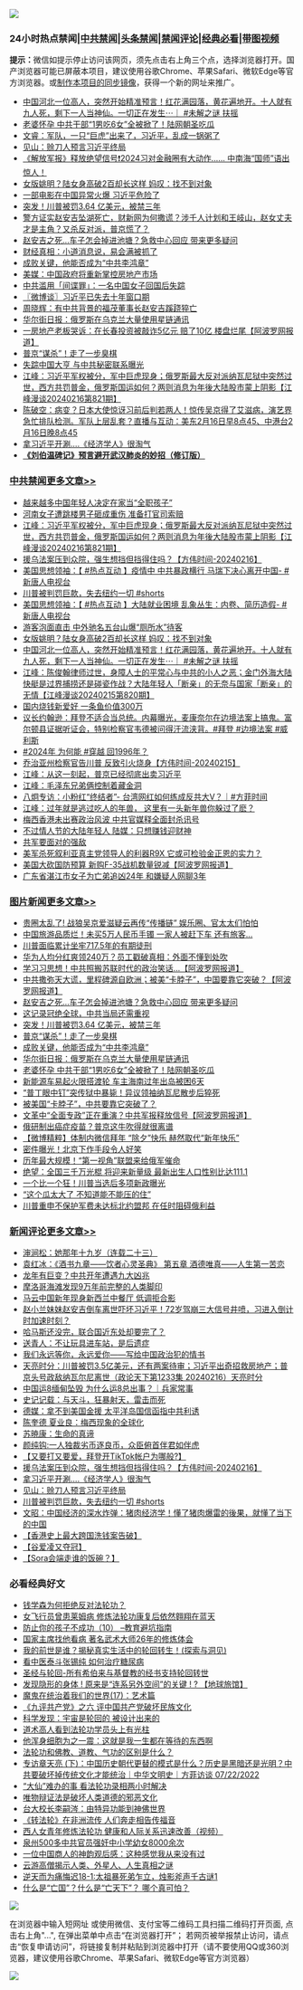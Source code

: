 ![](https://raw.githubusercontent.com/jsvpn/jsproxy/dev/64photo/fqnews-qr.jpg)

<div id="tt">
<h3>24小时热点禁闻|<a href="#%E4%B8%AD%E5%85%B1%E7%A6%81%E9%97%BB%E6%9B%B4%E5%A4%9A%E6%96%87%E7%AB%A0">中共禁闻</a>|<a href="#%E5%9B%BE%E7%89%87%E6%96%B0%E9%97%BB%E6%9B%B4%E5%A4%9A%E6%96%87%E7%AB%A0">头条禁闻</a>|<a href="#%E6%96%B0%E9%97%BB%E8%AF%84%E8%AE%BA%E6%9B%B4%E5%A4%9A%E6%96%87%E7%AB%A0">禁闻评论|<a href="#%E5%BF%85%E7%9C%8B%E7%BB%8F%E5%85%B8%E5%A5%BD%E6%96%87">经典必看</a>|<a href="https://fanb1.xyz/3" target="_blank">带图视频</a></h3>
<div><b>提示：</b>微信如提示停止访问该网页，须先点击右上角三个点，选择浏览器打开。国产浏览器可能已屏蔽本项目，建议使用谷歌Chrome、苹果Safari、微软Edge等官方浏览器。或<a href="%E5%88%B6%E4%BD%9Cgit%E7%A6%81%E9%97%BB%E9%95%9C%E5%83%8F.md">制作本项目的同步镜像</a>，获得一个新的网址来推广。</div>
<ul>

<li><a href="/comments/20240216/2001845.md">中国河北一位高人，突然开始精准预言！红花满园落，黄花遍地开。十人就有九人死，剩下一人当神仙。一切正在发生⋯｜ #未解之谜 扶摇</a></li>
<li><a href="/topimagenews/20240216/2001903.md">老婆怀孕 中共干部“1男吃6女”全被掀了！陆网朝圣吃瓜</a></li>
<li><a href="/sohnews/20240216/2001828.md">文睿：军队，一只“巨虎”出来了，习近平，乱成一锅粥了</a></li>
<li><a href="/comments/20240217/2001972.md">见山：赊刀人预言习近平终局</a></li>
<li><a href="/sohnews/20240216/2001854.md">《解放军报》释放绝望信号❗️2024习对金融圈有大动作…… 中南海“国师”语出惊人！</a></li>
<li><a href="/cbnews/20240216/2001904.md">女版姚明？陆女身高破2百却长这样 妈叹：找不到对象</a></li>
<li><a href="/baitai/20240217/2002020.md">一部电影在中国异常火爆 习近平危险了</a></li>
<li><a href="/topimagenews/20240217/2002057.md">突发！川普被罚3.64 亿美元，被禁三年</a></li>
<li><a href="/sohnews/20240217/2002011.md">警方证实赵安吉坠湖死亡，财新网为何撒谎？涉千人计划和王岐山，赵女丈夫才是主角？又杀反对派，普京慌了？</a></li>
<li><a href="/topimagenews/20240217/2002066.md">赵安吉之死…车子怎会掉进池塘？急救中心回应 带来更多疑问</a></li>
<li><a href="/cnnews/20240217/2002114.md">财经真相：小道消息说，易会满被抓了</a></li>
<li><a href="/topimagenews/20240217/2002040.md">成败关键，他能否成为“中共李鸿章”</a></li>
<li><a href="/headline/20240217/2001955.md">美媒：中国政府将重新掌控房地产市场</a></li>
<li><a href="/baitai/20240217/2001976.md">中共滥用「间谍罪」：一名中国女子回国后失踪</a></li>
<li><a href="/ssgc/20240217/2002037.md">〖微博谈〗习近平已失去十年窗口期</a></li>
<li><a href="/comments/20240217/2001998.md">周晓辉：有中共背景的福茂董事长赵安吉蹊跷猝亡</a></li>
<li><a href="/topimagenews/20240217/2001918.md">华尔街日报：俄罗斯在乌克兰大量使用星链通讯</a></li>
<li><a href="/cnnews/20240217/2001973.md">一房地产老板哭诉：在长春投资被敲诈5亿元 赔了10亿 楼盘烂尾【阿波罗网报道】</a></li>
<li><a href="/topimagenews/20240217/2002041.md">普京“谋杀”！走了一步臭棋</a></li>
<li><a href="/baitai/20240216/2001856.md">失踪中国大亨 与中共秘密联系曝光</a></li>
<li><a href="/cbnews/20240217/2002146.md">江峰：习近平军权被分，军中巨虎现身；俄罗斯最大反对派纳瓦尼狱中突然过世，西方共罚普金，俄罗斯国运如何？两则消息为年後大陆股市蒙上阴影【江峰漫谈20240216第821期】</a></li>
<li><a href="/sohnews/20240216/2001846.md">陈破空：病变？日本大使惊讶习前后判若两人！惊传吴京得了艾滋病，演艺界急忙排队检测。军队上层乱套？直播与互动：美东2月16日早8点45、中港台2月16日晚8点45</a></li>
<li><a href="/comments/20240217/2002043.md">拿习近平开涮….《经济学人》很淘气</a></li>
<li><b><a href="/comments/20200207/1272816.md" target="_blank">《刘伯温碑记》预言避开武汉肺炎的妙招（修订版）</a></b></li>
</ul>
</div>

<div class="catlist">
<h3><a href="/cbnews/" target="_blank">中共禁闻</a><span><a href="/cbnews/" target="_blank" rel="nofollow">更多文章>></a></span></h3>
<ul>
<li><a href="/cbnews/20240217/2002193.md" target="_blank">越来越多中国年轻人决定在家当“全职孩子”</a></li>
<li><a href="/cbnews/20240217/2002163.md" target="_blank">河南女子遭跳楼男子砸成重伤 准备打官司索赔</a></li>
<li><a href="/cbnews/20240217/2002146.md" target="_blank">江峰：习近平军权被分，军中巨虎现身；俄罗斯最大反对派纳瓦尼狱中突然过世，西方共罚普金，俄罗斯国运如何？两则消息为年後大陆股市蒙上阴影【江峰漫谈20240216第821期】</a></li>
<li><a href="/comments/20240217/2002054.md" target="_blank">援乌法案压到众院，强生想挡但挡得住吗？【方伟时间-20240216】</a></li>
<li><a href="/cbnews/20240217/2002039.md" target="_blank">美国思想领袖：【 #热点互动 】疫情中 中共暴政横行 马瑞下决心离开中国- #新唐人电视台</a></li>
<li><a href="/comments/20240217/2002032.md" target="_blank">川普被判罚巨款，失去纽约一切 #shorts</a></li>
<li><a href="/cbnews/20240217/2002030.md" target="_blank">美国思想领袖：【 #热点互动 】大陆就业困境 乱象丛生：内卷、简历造假- #新唐人电视台</a></li>
<li><a href="/cbnews/20240217/2001928.md" target="_blank">游客泡面直击 中外驰名五台山爆“厕所水”待客</a></li>
<li><a href="/cbnews/20240216/2001904.md" target="_blank">女版姚明？陆女身高破2百却长这样 妈叹：找不到对象</a></li>
<li><a href="/comments/20240216/2001845.md" target="_blank">中国河北一位高人，突然开始精准预言！红花满园落，黄花遍地开。十人就有九人死，剩下一人当神仙。一切正在发生⋯｜ #未解之谜 扶摇</a></li>
<li><a href="/cbnews/20240216/2001737.md" target="_blank">江峰：陈俊翰律师过世，身障人士的平常心与中共的小人之恶；金门外海大陆快艇是过界捕捞还是碰瓷作战？大陆年轻人「断亲」的无奈与国家「断亲」的无情【江峰漫谈20240215第820期】</a></li>
<li><a href="/cbnews/20240216/2001730.md" target="_blank">国内烧钱新爱好 一条鱼价值300万</a></li>
<li><a href="/comments/20240216/2001712.md" target="_blank">议长约翰逊：拜登不适合当总统。内幕曝光，麦康奈尔在边境法案上搞鬼。富尔顿县证据听证会，特别检察官韦德被问得汗流浃背。#拜登 #边境法案 #威利斯</a></li>
<li><a href="/comments/20240216/2001697.md" target="_blank">#2024年  为何能 #穿越 回1996年？</a></li>
<li><a href="/comments/20240216/2001695.md" target="_blank">乔治亚州检察官告川普 反致引火烧身【方伟时间-20240215】</a></li>
<li><a href="/cbnews/20240216/2001609.md" target="_blank">江峰：从这一刻起，普京已经彻底出卖习近平</a></li>
<li><a href="/cbnews/20240216/2001577.md" target="_blank">江峰：毛泽东兄弟俩控制着藏金洞</a></li>
<li><a href="/comments/20240216/2001540.md" target="_blank">八炯专访：小粉红“终结者”- 台湾网红如何练成反共大V？｜#方菲时间</a></li>
<li><a href="/cbnews/20240216/2001532.md" target="_blank">江峰：过年就是逃过吃人的年兽， 这里有一头新年兽你躲过了麽？</a></li>
<li><a href="/cbnews/20240215/2001468.md" target="_blank">梅西香港未出赛政治风波 中共官媒释全面封杀讯号</a></li>
<li><a href="/cbnews/20240215/2001445.md" target="_blank">不过情人节的大陆年轻人 陆媒：只想赚钱迎财神</a></li>
<li><a href="/cbnews/20240215/2001382.md" target="_blank">共军要面对的强敌</a></li>
<li><a href="/cbnews/20240215/2001381.md" target="_blank">美军杀死叙利亚真主党领导人的利器R9X 它或可检验金正恩的实力？</a></li>
<li><a href="/cbnews/20240215/2001366.md" target="_blank">美国大砍国防预算 新购F-35战机数量锐减【阿波罗网报道】</a></li>
<li><a href="/cbnews/20240215/2001294.md" target="_blank">广东省湛江市女子为亡弟追凶24年 和嫌疑人网聊3年</a></li>

</ul>
</div>
<div class="catlist">
<h3><a href="/topimagenews/" target="_blank">图片新闻</a><span><a href="/topimagenews/" target="_blank" rel="nofollow">更多文章>></a></span></h3>
<ul>
<li><a href="/topimagenews/20240217/2002273.md" target="_blank">贵圈太乱了! 战狼吴京爱滋疑云再传“传播链” 娱乐圈、官太太们怕怕</a></li>
<li><a href="/topimagenews/20240217/2002272.md" target="_blank">中国旅游品质烂！未买5万人民币手镯 一家人被赶下车 还有旅客&#8230;</a></li>
<li><a href="/topimagenews/20240217/2002249.md" target="_blank">川普面临累计坐牢717.5年的有期徒刑</a></li>
<li><a href="/topimagenews/20240217/2002248.md" target="_blank">华为人均分红爽领240万？员工戳破真相：外面不懂到处吹</a></li>
<li><a href="/topimagenews/20240217/2002220.md" target="_blank">学习习思想！中共照搬苏联时代的政治笑话&#8230;【阿波罗网报道】</a></li>
<li><a href="/topimagenews/20240217/2002209.md" target="_blank">中共撒弥天大谎，里程碑源自欧洲；被美“卡脖子”，中国要靠它突破？【阿波罗网报道】</a></li>
<li><a href="/topimagenews/20240217/2002066.md" target="_blank">赵安吉之死…车子怎会掉进池塘？急救中心回应 带来更多疑问</a></li>
<li><a href="/topimagenews/20240217/2002065.md" target="_blank">这记录冠绝全球，中共当局还需重视</a></li>
<li><a href="/topimagenews/20240217/2002057.md" target="_blank">突发！川普被罚3.64 亿美元，被禁三年</a></li>
<li><a href="/topimagenews/20240217/2002041.md" target="_blank">普京“谋杀”！走了一步臭棋</a></li>
<li><a href="/topimagenews/20240217/2002040.md" target="_blank">成败关键，他能否成为“中共李鸿章”</a></li>
<li><a href="/topimagenews/20240217/2001918.md" target="_blank">华尔街日报：俄罗斯在乌克兰大量使用星链通讯</a></li>
<li><a href="/topimagenews/20240216/2001903.md" target="_blank">老婆怀孕 中共干部“1男吃6女”全被掀了！陆网朝圣吃瓜</a></li>
<li><a href="/topimagenews/20240216/2001889.md" target="_blank">新能源车易起火限搭渡轮 车主海南过年出岛被困6天</a></li>
<li><a href="/topimagenews/20240216/2001879.md" target="_blank">“普丁眼中钉”突传狱中暴毙！异议领袖纳瓦尼散步后猝死</a></li>
<li><a href="/topimagenews/20240216/2001810.md" target="_blank">被美国“卡脖子”，中共要靠它突破了？</a></li>
<li><a href="/topimagenews/20240216/2001777.md" target="_blank">文革中“全面专政”正在重演？中共军报释放信号【阿波罗网报道】</a></li>
<li><a href="/topimagenews/20240216/2001729.md" target="_blank">俄研制出癌症疫苗？普京这牛吹得就很离谱</a></li>
<li><a href="/topimagenews/20240216/2001714.md" target="_blank">【微博精粹】体制内微信拜年 “除夕”快乐 赫然取代“新年快乐”</a></li>
<li><a href="/topimagenews/20240216/2001696.md" target="_blank">密件曝光！北京下作手段令人好笑</a></li>
<li><a href="/topimagenews/20240216/2001654.md" target="_blank">历年最大规模！“第一视角”联盟来给俄军催命</a></li>
<li><a href="/topimagenews/20240216/2001653.md" target="_blank">绝望：全国三千万光棍 将迎来新量级 最新出生人口性别比达111.1</a></li>
<li><a href="/topimagenews/20240216/2001632.md" target="_blank">一个比一个狂！川普当选后多项新政曝光</a></li>
<li><a href="/topimagenews/20240216/2001624.md" target="_blank">“这个瓜太大了 不知道能不能压的住”</a></li>
<li><a href="/topimagenews/20240215/2001480.md" target="_blank">川普重申不保护军费未达标北约盟邦 在任时阻碍俄利益</a></li>

</ul>
</div>
<div class="catlist">
<h3><a href="/comments/" target="_blank">新闻评论</a><span><a href="/comments/" target="_blank" rel="nofollow">更多文章>></a></span></h3>
<ul>
<li><a href="/comments/20240217/2002274.md" target="_blank">渖涧松：她那年十九岁（连载二十三）</a></li>
<li><a href="/comments/20240217/2002252.md" target="_blank">袁红冰：《酒书九章——饮者心灵圣典》 第五章 酒德唯真——人生第一苦恋</a></li>
<li><a href="/comments/20240217/2002242.md" target="_blank">龙年有巨变？中共开年遭遇九大凶兆</a></li>
<li><a href="/comments/20240217/2002241.md" target="_blank">摩洛哥海滩发现9万年前完整的人类脚印</a></li>
<li><a href="/comments/20240217/2002240.md" target="_blank">马云中国新年现身新西兰中餐厅 低调拒合影</a></li>
<li><a href="/comments/20240217/2002132.md" target="_blank">赵小兰妹妹赵安吉倒车离世吓坏习近平！72岁驾崩三大信号井喷，习进入倒计时加速时刻？</a></li>
<li><a href="/comments/20240217/2002125.md" target="_blank">哈马斯还没完，联合国近东处却要完了？</a></li>
<li><a href="/comments/20240217/2002124.md" target="_blank">送青人：不让玩具进车站，是后遗症</a></li>
<li><a href="/comments/20240217/2002123.md" target="_blank">我们永远等你，永远爱你——写给中国政治犯的情书</a></li>
<li><a href="/comments/20240217/2002100.md" target="_blank">天亮时分：川普被罚3.5亿美元，还有两案待审；习近平出奇招救房地产；普京头号政敌纳瓦尔尼离世（政论天下第1233集 20240216）天亮时分</a></li>
<li><a href="/comments/20240217/2002099.md" target="_blank">中国运8缅甸坠毁 为什么运8总出事？｜兵家常事</a></li>
<li><a href="/comments/20240217/2002088.md" target="_blank">史记记载：与天斗，狂暴射天，雷击而死</a></li>
<li><a href="/comments/20240217/2002073.md" target="_blank">德媒：拿不到美国金援 太平洋岛国信函指中共利诱</a></li>
<li><a href="/comments/20240217/2002072.md" target="_blank">陈奎德 夏业良：梅西现象的全球化</a></li>
<li><a href="/comments/20240217/2002071.md" target="_blank">苏暁康：生命的真谛</a></li>
<li><a href="/comments/20240217/2002070.md" target="_blank">颜纯钩:一人独裁劣币逐良币，众臣俯首伴君如伴虎</a></li>
<li><a href="/comments/20240217/2002055.md" target="_blank">【又要打又要爱，拜登开TikTok帐户为哪般?】</a></li>
<li><a href="/comments/20240217/2002054.md" target="_blank">援乌法案压到众院，强生想挡但挡得住吗？【方伟时间-20240216】</a></li>
<li><a href="/comments/20240217/2002043.md" target="_blank">拿习近平开涮….《经济学人》很淘气</a></li>
<li><a href="/comments/20240217/2001972.md" target="_blank">见山：赊刀人预言习近平终局</a></li>
<li><a href="/comments/20240217/2002032.md" target="_blank">川普被判罚巨款，失去纽约一切 #shorts</a></li>
<li><a href="/comments/20240217/2002031.md" target="_blank">文昭：中国经济的深水炸弹：猪肉经济学！懂了猪肉爆雷的後果，就懂了当下的中国</a></li>
<li><a href="/comments/20240217/2002028.md" target="_blank">【香港史上最大跨国洗钱案告破】</a></li>
<li><a href="/comments/20240217/2002027.md" target="_blank">【谷爱凌又夺冠】</a></li>
<li><a href="/comments/20240217/2002026.md" target="_blank">【Sora会端走谁的饭碗？】</a></li>

</ul>
</div>

<div class="catlist">
<h3>必看经典好文</h3>
<ul>
<li><a href="/comments/20210123/1473430.md" target="_blank">钱学森为何拒绝反对法轮功？</a></li>
<li><a href="/cnnews/20210512/1544604.md" target="_blank">女飞行员曾患莱姆病 修炼法轮功康复后依然翱翔在蓝天</a></li>
<li><a href="/comments/20230925/1899103.md" target="_blank">防止你的孩子不成功（10） &#8211;教育避坑指南</a></li>
<li><a href="/cbnews/20220514/1732764.md" target="_blank">国家主席找他看病 著名武术大师26年的修炼体会</a></li>
<li><a href="/comments/20200715/1359453.md" target="_blank">我的前世是谁？揭秘真实生活中的轮回转生！(探索与洞见)</a></li>
<li><a href="/comments/20230423/1875655.md" target="_blank">看中医泰斗张锡纯 如何治疗糖尿病</a></li>
<li><a href="/comments/20220503/1727836.md" target="_blank">圣经与轮回-所有希伯来与基督教的经书支持轮回转世</a></li>
<li><a href="/bannedvideo/20220611/1744386.md" target="_blank">发现隐形的身体 ! 原来是“连系另外空间”的关键 ! ? 【地球旅馆】</a></li>
<li><a href="/topimagenews/20180620/960677.md" target="_blank">魔鬼在统治着我们的世界(17)：艺术篇</a></li>
<li><a href="/bookonline/20131116/201050.md" target="_blank">《九评共产党》之六 评中国共产党破坏民族文化</a></li>
<li><a href="/comments/20230228/1854345.md" target="_blank">科学发现：宇宙是轮回的 被设计出来的</a></li>
<li><a href="/comments/20200227/1284657.md" target="_blank">道术高人看到法轮功学员头上有光柱</a></li>
<li><a href="/topimagenews/20210219/1489990.md" target="_blank">他浑身细胞为之一震：这就是我一生都在等待的东西啊</a></li>
<li><a href="/comments/20220329/1711172.md" target="_blank">法轮功和佛教、道教、气功的区别是什么？</a></li>
<li><a href="/bannedvideo/20220723/1761909.md" target="_blank">专访章天亮 (下)：中国历史朝代更替的模式是什么？历史是黑暗还是光明？中共要破坏掉传统文化才能统治｜中华文明史｜方菲访谈 07/22/2022</a></li>
<li><a href="/cbnews/20210428/1535533.md" target="_blank">“大仙”难办的事  看法轮功录相两小时解决</a></li>
<li><a href="/cbnews/20170130/651555.md" target="_blank">唯物辩证法是破坏人类道德的邪恶文化</a></li>
<li><a href="/aomi/life/20141109/310549.md" target="_blank">台大校长李嗣涔：由特异功能到神佛世界</a></li>
<li><a href="/comments/20210509/1542786.md" target="_blank">《转法轮》在非洲流传 人们奔走相告传福音</a></li>
<li><a href="/comments/20220520/1735217.md" target="_blank">西人女青年修炼法轮功 健康和人际关系迅速改善（视频）</a></li>
<li><a href="/comments/20200704/783272.md" target="_blank">泉州500多中共官员强奸中小学幼女8000余次</a></li>
<li><a href="/comments/20230301/1854831.md" target="_blank">一位中国商人的神韵观后感：这种感觉我从来没有过</a></li>
<li><a href="/comments/20200919/82684.md" target="_blank">云游高僧揭示人类、外星人、人生真相之谜</a></li>
<li><a href="/tculture/20190304/1091068.md" target="_blank">逆天而为痛悔迟18-1:太祖暴死弟乍立，烛影斧声千古谜1</a></li>
<li><a href="/comments/20150430/391326.md" target="_blank">什么是“亡国”？什么是“亡天下”？ 哪个真可怕？</a></li>

</ul>
</div>

![](https://raw.githubusercontent.com/jsvpn/jsproxy/dev/64photo/fqnews-qr.jpg)

在浏览器中输入短网址 或使用微信、支付宝等二维码工具扫描二维码打开页面, 点击右上角"...", 在弹出菜单中点击“在浏览器打开”； 若网页被举报禁止访问，请点击“恢复申请访问”，将链接复制并粘贴到浏览器中打开（请不要使用QQ或360浏览器，建议使用谷歌Chrome、苹果Safari、微软Edge等官方浏览器）

![](https://raw.githubusercontent.com/jsvpn/jsproxy/dev/64photo/wx.jpg)